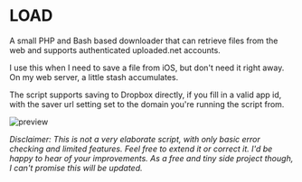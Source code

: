 # LOAD

A small PHP and Bash based downloader that can retrieve files from the web and supports authenticated uploaded.net accounts.

I use this when I need to save a file from iOS, but don't need it right away. On my web server, a little stash accumulates.

The script supports saving to Dropbox directly, if you fill in a valid app id, with the saver url setting set to the domain you're running the script from.


![preview](https://cloud.githubusercontent.com/assets/1279725/18469610/227b016a-79a9-11e6-85f6-8453079d10ac.png)

*Disclaimer: This is not a very elaborate script, with only basic error checking and limited features. Feel free to extend it or correct it. I'd be happy to hear of your improvements. As a free and tiny side project though, I can't promise this will be updated.*

